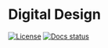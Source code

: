 # Digital Design

[![License](https://img.shields.io/github/license/rodrigomelo9/digital-design.svg?longCache=true)](https://github.com/rodrigomelo9/digital-design/blob/main/LICENSE)
[![Docs status](https://img.shields.io/github/workflow/status/rodrigomelo9/digital-design/doc?longCache=true&label=doc)](https://github.com/rodrigomelo9/digital-design/actions/workflows/doc.yml)

